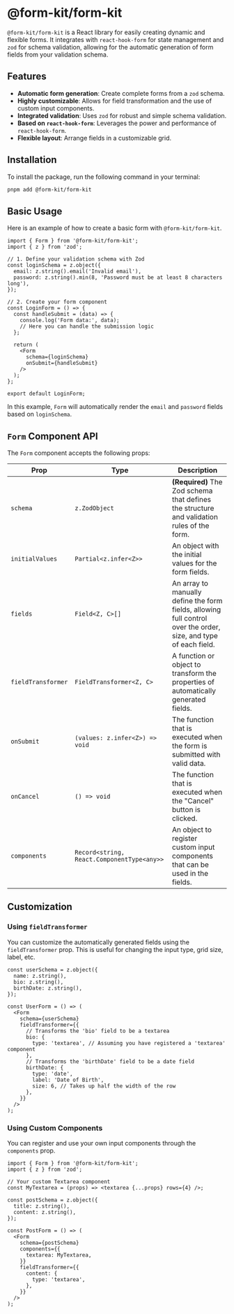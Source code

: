 # @form-kit/form-kit

`@form-kit/form-kit` is a React library for easily creating dynamic and flexible forms. It integrates with `react-hook-form` for state management and `zod` for schema validation, allowing for the automatic generation of form fields from your validation schema.

## Features

- **Automatic form generation**: Create complete forms from a `zod` schema.
- **Highly customizable**: Allows for field transformation and the use of custom input components.
- **Integrated validation**: Uses `zod` for robust and simple schema validation.
- **Based on `react-hook-form`**: Leverages the power and performance of `react-hook-form`.
- **Flexible layout**: Arrange fields in a customizable grid.

## Installation

To install the package, run the following command in your terminal:

```bash
pnpm add @form-kit/form-kit
```

## Basic Usage

Here is an example of how to create a basic form with `@form-kit/form-kit`.

```tsx
import { Form } from '@form-kit/form-kit';
import { z } from 'zod';

// 1. Define your validation schema with Zod
const loginSchema = z.object({
  email: z.string().email('Invalid email'),
  password: z.string().min(8, 'Password must be at least 8 characters long'),
});

// 2. Create your form component
const LoginForm = () => {
  const handleSubmit = (data) => {
    console.log('Form data:', data);
    // Here you can handle the submission logic
  };

  return (
    <Form
      schema={loginSchema}
      onSubmit={handleSubmit}
    />
  );
};

export default LoginForm;
```

In this example, `Form` will automatically render the `email` and `password` fields based on `loginSchema`.

## `Form` Component API

The `Form` component accepts the following props:

| Prop              | Type                                       | Description                                                                                             |
| ----------------- | ------------------------------------------ | ------------------------------------------------------------------------------------------------------- |
| `schema`          | `z.ZodObject`                              | **(Required)** The Zod schema that defines the structure and validation rules of the form.     |
| `initialValues`   | `Partial<z.infer<Z>>`                      | An object with the initial values for the form fields.                                     |
| `fields`          | `Field<Z, C>[]`                            | An array to manually define the form fields, allowing full control over the order, size, and type of each field. |
| `fieldTransformer`| `FieldTransformer<Z, C>`                   | A function or object to transform the properties of automatically generated fields.          |
| `onSubmit`        | `(values: z.infer<Z>) => void`             | The function that is executed when the form is submitted with valid data.                              |
| `onCancel`        | `() => void`                               | The function that is executed when the "Cancel" button is clicked.                                   |
| `components`      | `Record<string, React.ComponentType<any>>` | An object to register custom input components that can be used in the fields. |

## Customization

### Using `fieldTransformer`

You can customize the automatically generated fields using the `fieldTransformer` prop. This is useful for changing the input type, grid size, label, etc.

```tsx
const userSchema = z.object({
  name: z.string(),
  bio: z.string(),
  birthDate: z.string(),
});

const UserForm = () => (
  <Form
    schema={userSchema}
    fieldTransformer={{
      // Transforms the 'bio' field to be a textarea
      bio: {
        type: 'textarea', // Assuming you have registered a 'textarea' component
      },
      // Transforms the 'birthDate' field to be a date field
      birthDate: {
        type: 'date',
        label: 'Date of Birth',
        size: 6, // Takes up half the width of the row
      },
    }}
  />
);
```

### Using Custom Components

You can register and use your own input components through the `components` prop.

```tsx
import { Form } from '@form-kit/form-kit';
import { z } from 'zod';

// Your custom Textarea component
const MyTextarea = (props) => <textarea {...props} rows={4} />;

const postSchema = z.object({
  title: z.string(),
  content: z.string(),
});

const PostForm = () => (
  <Form
    schema={postSchema}
    components={{
      textarea: MyTextarea,
    }}
    fieldTransformer={{
      content: {
        type: 'textarea',
      },
    }}
  />
);
```